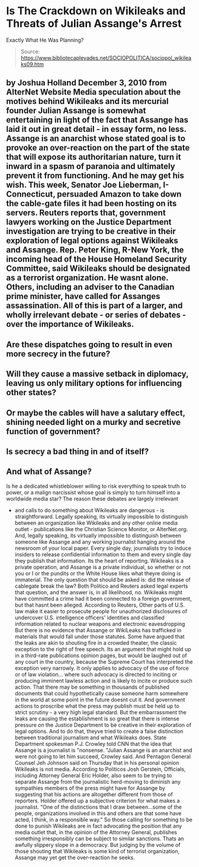 # Is The Crackdown on Wikileaks and Threats of Julian Assange's Arrest 
Exactly What He Was Planning?

> Source: https://www.bibliotecapleyades.net/SOCIOPOLITICA/sociopol_wikileaks09.htm

by Joshua Holland
December 3, 2010
from
AlterNet Website
Media speculation about the motives behind
Wikileaks and its mercurial founder
Julian Assange is somewhat entertaining
in light of the fact that Assange has
laid it out in great detail - in essay form, no less.
Assange is an anarchist whose stated goal is to provoke an over-reaction on
the part of the state that will expose its authoritarian nature, turn it
inward in a spasm of paranoia and ultimately prevent it from functioning.
And he may get his wish. This week, Senator Joe Lieberman, I-Connecticut,
persuaded Amazon to take down the cable-gate files it had been hosting on
its servers.
Reuters reports that,
government lawyers working on the Justice
Department investigation are trying to be creative in their
exploration of legal options against Wikileaks and Assange.
Rep. Peter King, R-New York, the incoming
head of the House Homeland Security Committee, said Wikileaks should be
designated as a terrorist organization. He wasnt alone. Others,
including an adviser to the Canadian prime minister, have called for
Assanges assassination.
All of this is part of a larger, and wholly irrelevant debate - or series of
debates - over the importance of Wikileaks.
-
Are these dispatches going to result in
even more secrecy in the future?
-
Will they cause a massive setback in
diplomacy, leaving us only military options for influencing other
states?
-
Or maybe the cables will have a salutary
effect, shining needed light on a murky and secretive function of
government?
-
Is secrecy a bad thing in and of itself?
-
And what of Assange?
-
Is he a dedicated whistleblower willing
to risk everything to speak truth to power, or a malign narcissist
whose goal is simply to turn himself into a worldwide media star?
The reason these debates are largely irrelevant
- and calls to do something about Wikileaks are dangerous - is
straightforward.
Legally speaking, its virtually impossible to
distinguish between an organization like Wikileaks and any other online
media outlet - publications like the Christian Science Monitor, or
AlterNet.org.
And, legally speaking, its virtually impossible
to distinguish between someone like Assange and any working journalist
hanging around the newsroom of your local paper. Every single day,
journalists try to induce insiders to release confidential information to
them and every single day they publish that information. Its the heart of
reporting.
Wikileaks is a private operation, and Assange is a private individual, so
whether or not you or I or the pundits or the White House likes what theyre
doing is immaterial.
The only question that should be asked is: did
the release of cablegate break the law?
Both Politico and Reuters asked legal experts that question, and the answer
is, in all likelihood, no. Wikileaks might have committed a crime had it
been connected to a foreign government, but that hasnt been alleged.
According to Reuters,
Other parts of U.S. law make it easier to
prosecute people for unauthorized disclosures of undercover U.S.
intelligence officers' identities and classified information related to
nuclear weapons and electronic eavesdropping
But there is no evidence
that Assange or WikiLeaks has trafficked in materials that would fall
under those statutes.
Some have argued that the leaks are akin to
shouting fire in a crowded theater, the classic exception to the right of
free speech.
Its an argument that might hold up in a
third-rate publications opinion pages, but would be laughed out of any
court in the country, because the Supreme Court has interpreted the
exception very narrowly. It only applies to advocacy of the use of force or
of law violation... where such advocacy is directed to inciting or producing
imminent lawless action and is likely to incite or produce such action.
That there may be something in thousands of published documents that could
hypothetically cause someone harm somewhere in the world at some point in
the future doesnt cut it. And government actions to proscribe what the
press may publish must be held up to strict scrutiny - a very high legal
standard.
But the embarrassment the leaks are causing the establishment is so great
that there is intense pressure on the Justice Department to be creative
in their exploration of legal options.
And to do that, theyve tried to create a false
distinction between traditional journalism and what Wikileaks does.
State Department spokesman P.J. Crowley told CNN that the idea that Assange
is a journalist is "nonsense.
"Julian Assange is an anarchist and were
not going to let him succeed, Crowley said.
And Pentagon General Counsel Jeh Johnson said on
Thursday that in his personal opinion Wikileaks is not media.
According to Politicos
Josh Gerstein,
Officials, including Attorney General Eric
Holder, also seem to be trying to separate Assange from the journalistic
herd-moving to diminish any sympathies members of the press might have
for Assange by suggesting that his actions are altogether different from
those of reporters.
Holder offered up a subjective criterion for
what makes a journalist.
"One of the distinctions that I draw
between...some of the people, organizations involved in this and others
are that some have acted, I think, in a responsible way."
So those calling for something to be done to
punish Wikileaks are in fact advocating the position that any media outlet
that, in the opinion of the Attorney General, publishes something
irresponsibly can be subject to similar sanctions.
Thats an awfully slippery slope in a democracy. But judging by the volume
of those shouting that Wikileaks is some kind of terrorist organization,
Assange may yet get the over-reaction he seeks.
